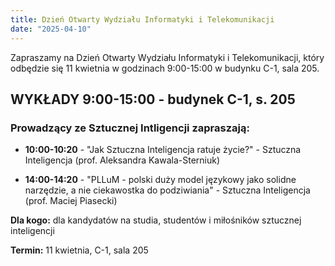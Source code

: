 ```yaml
---
title: Dzień Otwarty Wydziału Informatyki i Telekomunikacji
date: "2025-04-10"
---
```


Zapraszamy na Dzień Otwarty Wydziału Informatyki i Telekomunikacji, który odbędzie się 11 kwietnia w godzinach 9:00-15:00 w budynku C-1, sala 205.

<!--more-->

## WYKŁADY 9:00-15:00 - budynek C-1, s. 205

### Prowadzący ze Sztucznej Intligencji zapraszają:

- **10:00-10:20** - "Jak Sztuczna Inteligencja ratuje życie?" - Sztuczna Inteligencja (prof. Aleksandra Kawala-Sterniuk)

- **14:00-14:20** - "PLLuM - polski duży model językowy jako solidne narzędzie, a nie ciekawostka do podziwiania" - Sztuczna Inteligencja (prof. Maciej Piasecki)

**Dla kogo:** dla kandydatów na studia, studentów i miłośników sztucznej inteligencji

**Termin:** 11 kwietnia, C-1, sala 205
